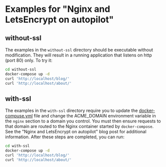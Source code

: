 Examples for "Nginx and LetsEncrypt on autopilot"
=================================================

## without-ssl

The examples in the `without-ssl` directory should be executable without
modification. They will result in a running application that listens on http
(port 80) only. To try it:

```bash
cd without-ssl
docker-compose up -d
curl 'http://localhost/blog/'
curl 'http://localhost/about/'
```

## with-ssl

The examples in the `with-ssl` directory require you to update the
[docker-compuse.yml](without-ssl/docker-compose.yml) file and change the
ACME_DOMAIN environment variable in the `nginx` section to a domain you control.
You must then ensure requests to that domain are routed to the Nginx container
started by `docker-compose`. See the "Nginx and LetsEncrypt on autopilot" blog
post for additional information. After these steps are completed, you can run:

```bash
cd with-ssl
docker-compose up -d
curl 'http://localhost/blog/'
curl 'http://localhost/about/'
```
